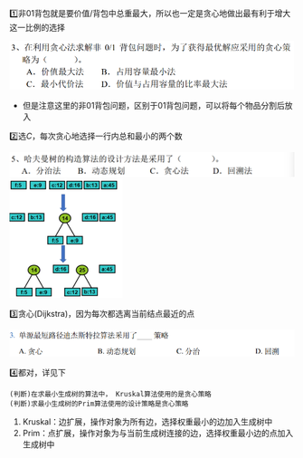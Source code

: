 :one:非$\text{01}$背包就是要价值$/$背包中总重最大，所以也一定是贪心地做出最有利于增大这一比例的选择

<img src="https://raw.githubusercontent.com/DANNHIROAKI/New-Picture-Bed/main/img/image-20250221220037205.png" alt="image-20250221220037205" width=700 />  

- 但是注意这里的非$01$背包问题，区别于$01$背包问题，可以将每个物品分割后放入

:two:选$C$，每次贪心地选择一行内总和最小的两个数

<img src="https://raw.githubusercontent.com/DANNHIROAKI/New-Picture-Bed/main/img/image-20250221221624824.png" alt="image-20250221221624824" width=700 /> 

<img src="https://raw.githubusercontent.com/DANNHIROAKI/New-Picture-Bed/main/img/image-20250221235923265.png" alt="image-20250221235923265" width=200 />  

:three:贪心($\text{Dijkstra}$)，因为每次都选离当前结点最近的点

<img src="https://raw.githubusercontent.com/DANNHIROAKI/New-Picture-Bed/main/img/image-20250221234806590.png" alt="image-20250221234806590" width=700 /> 

:four:都对，详见下

```
(判断)在求最小生成树的算法中， Kruskal算法使用的是贪心策略
(判断)求最小生成树的Prim算法使用的设计策略是贪心策略
```

1. $\text{Kruskal}$：边扩展，操作对象为所有边，选择权重最小的边加入生成树中
2. $\text{Prim}$：点扩展，操作对象为与当前生成树连接的边，选择权重最小边的点加入生成树中